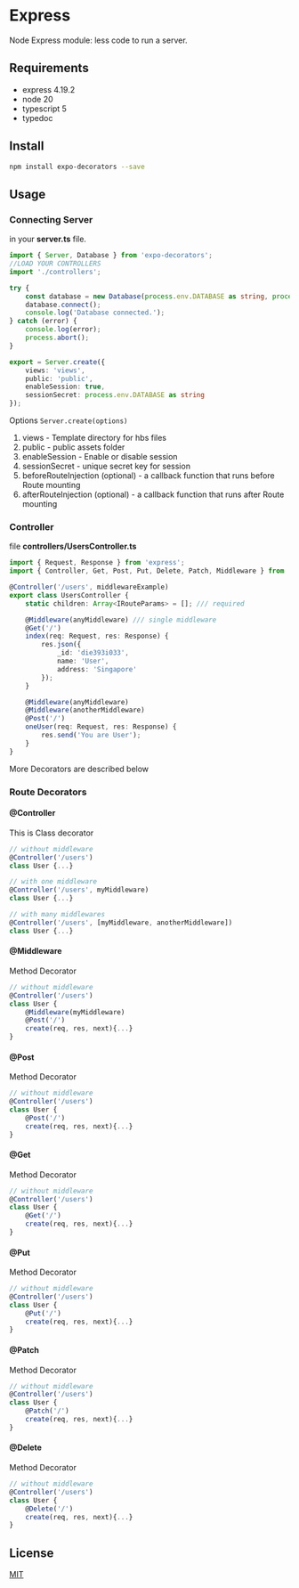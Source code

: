 # Express

Node Express module: less code to run a server.

## Requirements

-   express 4.19.2
-   node 20
-   typescript 5
-   typedoc

## Install

```bash
npm install expo-decorators --save
```

## Usage

### Connecting Server

in your **server.ts** file.

```typescript
import { Server, Database } from 'expo-decorators';
//LOAD YOUR CONTROLLERS
import './controllers';

try {
    const database = new Database(process.env.DATABASE as string, process.env.NODE_ENV as string);
    database.connect();
    console.log('Database connected.');
} catch (error) {
    console.log(error);
    process.abort();
}

export = Server.create({
    views: 'views',
    public: 'public',
    enableSession: true,
    sessionSecret: process.env.DATABASE as string
});
```

Options `Server.create(options)`

1. views - Template directory for hbs files
2. public - public assets folder
3. enableSession - Enable or disable session
4. sessionSecret - unique secret key for session
5. beforeRouteInjection (optional) - a callback function that runs before Route mounting
6. afterRouteInjection (optional) - a callback function that runs after Route mounting

### Controller

file **controllers/UsersController.ts**

```typescript
import { Request, Response } from 'express';
import { Controller, Get, Post, Put, Delete, Patch, Middleware } from 'expo-decorators';

@Controller('/users', middlewareExample)
export class UsersController {
    static children: Array<IRouteParams> = []; /// required

    @Middleware(anyMiddleware) /// single middleware
    @Get('/')
    index(req: Request, res: Response) {
        res.json({
            _id: 'die393i033',
            name: 'User',
            address: 'Singapore'
        });
    }

    @Middleware(anyMiddleware)
    @Middleware(anotherMiddleware)
    @Post('/')
    oneUser(req: Request, res: Response) {
        res.send('You are User');
    }
}
```

More Decorators are described below

### Route Decorators

#### @Controller

This is Class decorator

```typescript
// without middleware
@Controller('/users')
class User {...}

// with one middleware
@Controller('/users', myMiddleware)
class User {...}

// with many middlewares
@Controller('/users', [myMiddleware, anotherMiddleware])
class User {...}
```

#### @Middleware

Method Decorator

```typescript
// without middleware
@Controller('/users')
class User {
    @Middleware(myMiddleware)
    @Post('/')
    create(req, res, next){...}
}
```

#### @Post

Method Decorator

```typescript
// without middleware
@Controller('/users')
class User {
    @Post('/')
    create(req, res, next){...}
}
```

#### @Get

Method Decorator

```typescript
// without middleware
@Controller('/users')
class User {
    @Get('/')
    create(req, res, next){...}
}
```

#### @Put

Method Decorator

```typescript
// without middleware
@Controller('/users')
class User {
    @Put('/')
    create(req, res, next){...}
}
```

#### @Patch

Method Decorator

```typescript
// without middleware
@Controller('/users')
class User {
    @Patch('/')
    create(req, res, next){...}
}
```

#### @Delete

Method Decorator

```typescript
// without middleware
@Controller('/users')
class User {
    @Delete('/')
    create(req, res, next){...}
}
```

## License

[MIT](http://vjpr.mit-license.org)
